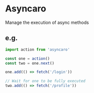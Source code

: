 # Asyncaro

Manage the execution of async methods

## e.g.

```js
import action from 'asyncaro'

const one = action()
const two = one.next()

one.add(() => fetch('/login'))

// Wait for one to be fully executed
two.add(() => fetch('/profile'))
```
